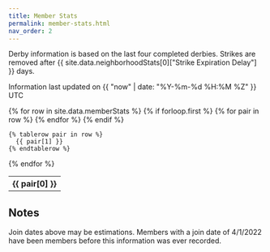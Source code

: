 ```yaml
---
title: Member Stats
permalink: member-stats.html
nav_order: 2
---
```


Derby information is based on the last four completed derbies.  Strikes are removed after {{ site.data.neighborhoodStats[0]["Strike Expiration Delay"] }} days.

Information last updated on {{ "now" | date: "%Y-%m-%d %H:%M %Z" }} UTC

<table>
  {% for row in site.data.memberStats %}
    {% if forloop.first %}
    <tr>
      {% for pair in row %}
        <th>{{ pair[0] }}</th>
      {% endfor %}
    </tr>
    {% endif %}

    {% tablerow pair in row %}
      {{ pair[1] }}
    {% endtablerow %}
  {% endfor %}
</table>

## Notes

Join dates above may be estimations.  Members with a join date of 4/1/2022 have been members before this information was ever recorded.
